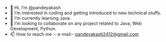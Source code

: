 - 👋 Hi, I’m @pandeyakash
- 👀 I’m interested in coding and getting introduced to new technical stuffs.
- 🌱 I’m currently learning Java.
- 💞️ I’m looking to collaborate on any project related to Java, Web Development, Python.
- 📫 How to reach me :- e-mail:- pandeyakash2412@gmail.com

<!---
pandeyakash/pandeyakash is a ✨ special ✨ repository because its `README.md` (this file) appears on your GitHub profile.
You can click the Preview link to take a look at your changes.
--->
